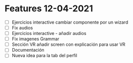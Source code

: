# Features 12-04-2021

- [ ] Ejercicios interactive cambiar componente por un wizard
- [ ] Fix audios
- [ ] Ejercicios interactive - añadir audios
- [ ] Fix imagenes Grammar
- [ ] Sección VR añadir screen con explicación para usar VR
- [ ] Documentación
- [ ] Nueva idea para la tab del perfil
